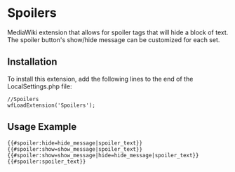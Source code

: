 Spoilers
========
MediaWiki extension that allows for spoiler tags that will hide a block of text. The spoiler button's show/hide message can be customized for each set.

Installation
------------
To install this extension, add the following lines to the end of the LocalSettings.php file:
```
//Spoilers
wfLoadExtension('Spoilers');
```

Usage Example
-------------
```
{{#spoiler:hide=hide_message|spoiler_text}}
{{#spoiler:show=show_message|spoiler_text}}
{{#spoiler:show=show_message|hide=hide_message|spoiler_text}}
{{#spoiler:spoiler_text}}
```
